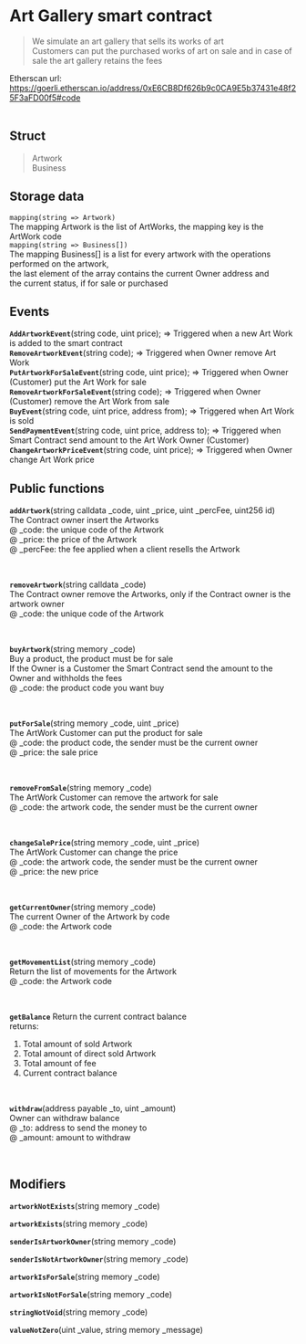 # Art Gallery smart contract


> We simulate an art gallery that sells its works of art<br>
> Customers can put the purchased works of art on sale and in case of sale the art gallery retains the fees<br>

Etherscan url:<br>
https://goerli.etherscan.io/address/0xE6CB8Df626b9c0CA9E5b37431e48f25F3aFD00f5#code<br><br>


## Struct<br>

>Artwork<br>
>Business<br>



## Storage data
`mapping(string => Artwork)`<br>
The mapping Artwork is the list of ArtWorks, the mapping key is the ArtWork code<br>
`mapping(string => Business[])`<br>
The mapping Business[] is a list for every artwork with the operations performed on the artwork, <br>
the last element of the array contains the current Owner address and <br>
the current status, if for sale or purchased <br>




## Events

<b>`AddArtworkEvent`</b>(string code, uint price); => Triggered when a new Art Work is added to the smart contract<br>
<b>`RemoveArtworkEvent`</b>(string code); => Triggered when Owner remove Art Work<br>
<b>`PutArtworkForSaleEvent`</b>(string code, uint price); => Triggered when Owner (Customer) put the Art Work for sale<br>
<b>`RemoveArtworkForSaleEvent`</b>(string code); => Triggered when Owner (Customer) remove the Art Work from sale<br>
<b>`BuyEvent`</b>(string code, uint price, address from); => Triggered when Art Work is sold<br>
<b>`SendPaymentEvent`</b>(string code, uint price, address to); => Triggered when Smart Contract send amount to the Art Work Owner (Customer)<br>
<b>`ChangeArtworkPriceEvent`</b>(string code, uint price); => Triggered when Owner change Art Work price<br>



## Public functions<br>

<b>`addArtwork`</b>(string calldata _code, uint _price, uint _percFee, uint256 id) <br>
The Contract owner insert the Artworks<br>
@ _code:    the unique code of the Artwork<br>
@ _price:   the price of the Artwork<br>
@ _percFee: the fee applied when a client resells the Artwork<br>


<br>

<b>`removeArtwork`</b>(string calldata _code) <br>
The Contract owner remove the Artworks, only if the Contract owner is the artwork owner<br>
@ _code:    the unique code of the Artwork<br>

<br>

<b>`buyArtwork`</b>(string memory _code) <br>
Buy a product, the product must be for sale<br>
If the Owner is a Customer the Smart Contract send the amount to the Owner and withholds the fees<br> 
@ _code: the product code you want buy

<br>

<b>`putForSale`</b>(string memory _code, uint _price) <br>
The ArtWork Customer can put the product for sale<br>
@ _code: the product code, the sender must be the current owner<br>
@ _price:    the sale price<br>


<br>

<b>`removeFromSale`</b>(string memory _code) <br>
The ArtWork Customer can remove the artwork for sale<br>
@ _code: the artwork code, the sender must be the current owner<br>

<br>


<b>`changeSalePrice`</b>(string memory _code, uint _price) <br>
The ArtWork Customer can change the price<br>
@ _code: the artwork code, the sender must be the current owner<br>
@ _price: the new price

<br>

<b>`getCurrentOwner`</b>(string memory _code) <br>
The current Owner of the Artwork by code<br>
@ _code: the Artwork code<br>


<br>

<b>`getMovementList`</b>(string memory _code) <br>
Return the list of movements for the Artwork<br>
@ _code: the Artwork code<br>

<br>



<b>`getBalance`</b>
Return the current contract balance <br>
returns:<br>
1) Total amount of sold Artwork<br>
2) Total amount of direct sold Artwork<br>
3) Total amount of fee<br>
4) Current contract balance<br>

<br>

<b>`withdraw`</b>(address payable _to, uint _amount) <br>
Owner can withdraw balance<br>
@ _to: address to send the money to<br>
@ _amount: amount to withdraw<br>


<br>

## Modifiers<br>

<b>`artworkNotExists`</b>(string memory _code)<br>

<b>`artworkExists`</b>(string memory _code)<br>

<b>`senderIsArtworkOwner`</b>(string memory _code)<br>

<b>`senderIsNotArtworkOwner`</b>(string memory _code)<br>

<b>`artworkIsForSale`</b>(string memory _code) <br>

<b>`artworkIsNotForSale`</b>(string memory _code)<br>

<b>`stringNotVoid`</b>(string memory _code)<br>

<b>`valueNotZero`</b>(uint _value, string memory _message)<br>
